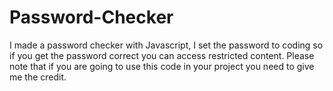 # Password-Checker
I made a password checker with Javascript, I set the password to coding so if you get the password correct you can access restricted content. Please note that if you are going to use this code in your project you need to give me the credit.
